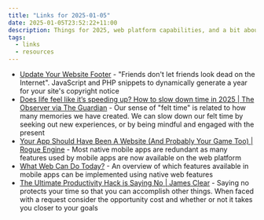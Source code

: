```yaml
---
title: "Links for 2025-01-05"
date: 2025-01-05T23:52:22+11:00
description: Things for 2025, web platform capabilities, and a bit about the importance of saying no
tags:
  - links
  - resources
---
```


- [Update Your Website Footer](https://updateyourfooter.com/) - "Friends don't let friends look dead on the Internet". JavaScript and PHP snippets to dynamically generate a year for your site's copyright notice
- [Does life feel like it’s speeding up? How to slow down time in 2025 | The Observer via The Guardian](https://www.theguardian.com/science/2024/dec/29/does-life-feel-like-its-speeding-up-how-to-slow-down-time-in-2025) - Our sense of "felt time" is related to how many memories we have created. We can slow down our felt time by seeking out new experiences, or by being mindful and engaged with the present
- [Your App Should Have Been A Website (And Probably Your Game Too) | Rogue Engine](https://rogueengine.io/blog/your-app-should-have-been-a-website) - Most native mobile apps are redundant as many features used by mobile apps are now available on the web platform
- [What Web Can Do Today?](https://whatwebcando.today/) - An overview of which features available in mobile apps can be implemented using native web features
- [The Ultimate Productivity Hack is Saying No | James Clear](https://jamesclear.com/saying-no) - Saying no protects your time so that you can accomplish other things. When faced with a request consider the opportunity cost and whether or not it takes you closer to your goals
